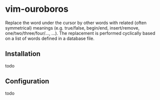 # vim-ouroboros

Replace the word under the cursor by other words with related (often
symmetrical) meanings (e.g. true/false, begin/end, insert/remove,
one/two/three/four/..., ...). The replacement is performed cyclically based on a
list of words defined in a database file.

## Installation

todo

## Configuration

todo
